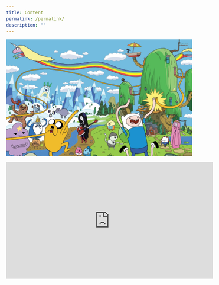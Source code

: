 ```yaml
---
title: Content
permalink: /permalink/
description: ""
---
```

![](/images/adventure%20time.jpg)


<iframe allowfullscreen="" allow="accelerometer; autoplay; clipboard-write; encrypted-media; gyroscope; picture-in-picture; web-share" frameborder="0" title="YouTube video player" src="https://www.youtube.com/embed/cvDxko2Zm0Q" height="315" width="560"></iframe>


